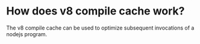 # How does v8 compile cache work?

The v8 compile cache can be used to optimize subsequent invocations of a nodejs program.

<!-- TODO

https://github.com/zeit/ncc/issues/51
 -->
